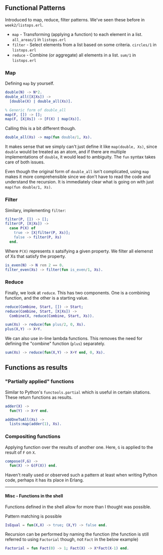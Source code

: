 ## Functional Patterns

Introduced to map, reduce, filter patterns. We've seen these before in `week2/listops.erl`.

- `map` - Transforming (applying a function) to each element in a list. `all_areas/1` in `listops.erl`
- `filter` - Select elements from a list based on some criteria. `circles/1` in `listops.erl`
- `reduce` - Combine (or aggregate) all elements in a list. `sum/1` in `listops.erl`

### Map

Defining `map` by yourself.

``` erlang
double(N) -> N*2.
double_all([X|Xs]) ->
  [double(X) | double_all(Xs)].

% Generic form of double_all
map(F, []) -> [];
map(F, [X|Xs]) -> [F(X) | map(Xs)].
```

Calling this is a bit different though.

``` erlang
double_all(Xs) -> map(fun double/1, Xs).
```

It makes sense that we simply can't just define it like `map(double, Xs)`, since `double` would be treated as an atom, and if there are multiple implementations of `double`, it would lead to ambiguity.
The `fun` syntax takes care of both issues.

Even though the original form of `double_all` isn't complicated, using `map` makes it more comprehensible since we don't have to read the code and understand the recursion.
It is immediately clear what is going on with just `map(fun double/1, Xs)`.


### Filter

Similary, implementing `filter`:

``` erlang
filter(P, []) -> [];
filter(P, [X|Xs]) ->
  case P(X) of
    true -> [X|filter(P, Xs)];
    false -> filter(P, Xs)
  end.
```

Where `P(X)` represents `X` satsifying a given property. We filter all elemenst of Xs that satisfy the property.

``` erlang
is_even(N) -> N rem 2 == 0.
filter_even(Xs) -> filter(fun is_even/1, Xs).
```

### Reduce

Finally, we look at `reduce`. This has two components. One is a combining function, and the other is a starting value.

``` erlang
reduce(Combine, Start, []) -> Start;
reduce(Combine, Start, [X|Xs]) ->
  Combine(X, reduce(Combine, Start, Xs)).
```


``` erlang
sum(Xs) -> reduce(fun plus/2, 0, Xs).
plus(X,Y) -> X+Y.
```

We can also use in-line lambda functions. This removes the need for defining the "combine" function (`plus`) separately.

``` erlang
sum(Xs) -> reduce(fun(X,Y) -> X+Y end, 0, Xs).
```


## Functions as results

### "Partially applied" functions

Similar to Python's `functools.partial` which is useful in certain sitations.
These return functions as results.<br>

``` erlang
adder(X) ->
  fun(Y) -> X+Y end.

addOneToAll(Xs) ->
  lists:map(adder(1), Xs).
```

### Compositing functions

Applying function over the results of another one. Here, `G` is applied to the result of `F` on `X`.

``` erlang
compose(F,G) ->
  fun(X) -> G(F(X)) end.
```

Haven't really used or observed such a pattern at least when writing Python code, perhaps it has its place in Erlang.

---

#### Misc - Functions in the shell

Functions defined in the shell allow for more than I thought was possible.

Pattern matching is possible

``` erlang
IsEqual = fun(X,X) -> true; (X,Y) -> false end.
```

Recursion can be performed by naming the function (the function is still referred to using `Factorial` though, not `Fact` in the below example)

``` erlang
Factorial = fun Fact(0) -> 1; Fact(X) -> X*Fact(X-1) end.
```
